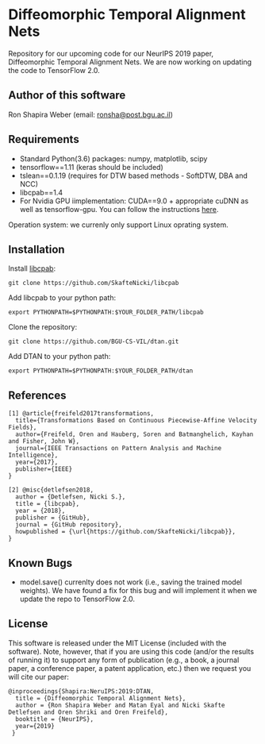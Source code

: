 # Diffeomorphic Temporal Alignment Nets
Repository for our upcoming code for our NeurIPS 2019 paper, Diffeomorphic Temporal Alignment Nets. We are now working on updating the code to TensorFlow 2.0.

## Author of this software
Ron Shapira Weber (email: ronsha@post.bgu.ac.il)

## Requirements
- Standard Python(3.6) packages: numpy, matplotlib, scipy
- tensorflow==1.11 (keras should be included)
- tslean==0.1.19 (requires for DTW based methods - SoftDTW, DBA and NCC)
- libcpab==1.4
- For Nvidia GPU iimplementation: CUDA==9.0 + appropriate cuDNN as well as tensorflow-gpu. You can follow the instructions [here](https://www.tensorflow.org/install).

Operation system: we currenly only support Linux oprating system.

## Installation
Install [libcpab](https://github.com/SkafteNicki/libcpab):
```
git clone https://github.com/SkafteNicki/libcpab
```
Add libcpab to your python path:
```
export PYTHONPATH=$PYTHONPATH:$YOUR_FOLDER_PATH/libcpab
```
Clone the repository:
```
git clone https://github.com/BGU-CS-VIL/dtan.git
```
Add DTAN to your python path:
```
export PYTHONPATH=$PYTHONPATH:$YOUR_FOLDER_PATH/dtan
```

## References
```
[1] @article{freifeld2017transformations,
  title={Transformations Based on Continuous Piecewise-Affine Velocity Fields},
  author={Freifeld, Oren and Hauberg, Soren and Batmanghelich, Kayhan and Fisher, John W},
  journal={IEEE Transactions on Pattern Analysis and Machine Intelligence},
  year={2017},
  publisher={IEEE}
}

[2] @misc{detlefsen2018,
  author = {Detlefsen, Nicki S.},
  title = {libcpab},
  year = {2018},
  publisher = {GitHub},
  journal = {GitHub repository},
  howpublished = {\url{https://github.com/SkafteNicki/libcpab}},
}
```
## Known Bugs
- model.save() currenlty does not work (i.e., saving the trained model weights). We have found a fix for this bug and will implement it when we update the repo to TensorFlow 2.0.

## License
This software is released under the MIT License (included with the software). Note, however, that if you are using this code (and/or the results of running it) to support any form of publication (e.g., a book, a journal paper, a conference paper, a patent application, etc.) then we request you will cite our paper:
```
@inproceedings{Shapira:NeruIPS:2019:DTAN,
  title = {Diffeomorphic Temporal Alignment Nets},
  author = {Ron Shapira Weber and Matan Eyal and Nicki Skafte Detlefsen and Oren Shriki and Oren Freifeld},
  booktitle = {NeurIPS},
  year={2019}
 } 

```
